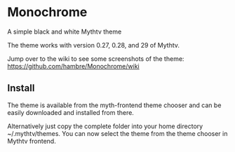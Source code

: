 # Monochrome
A simple black and white Mythtv theme

The theme works with version 0.27, 0.28, and 29 of Mythtv.

Jump over to the wiki to see some screenshots of the theme: https://github.com/hambre/Monochrome/wiki 

Install
-------

The theme is available from the myth-frontend theme chooser and can be easily downloaded and installed from there.

Alternatively just copy the complete folder into your home directory ~/.mythtv/themes. You can now select the theme from the theme chooser in Mythtv frontend.

